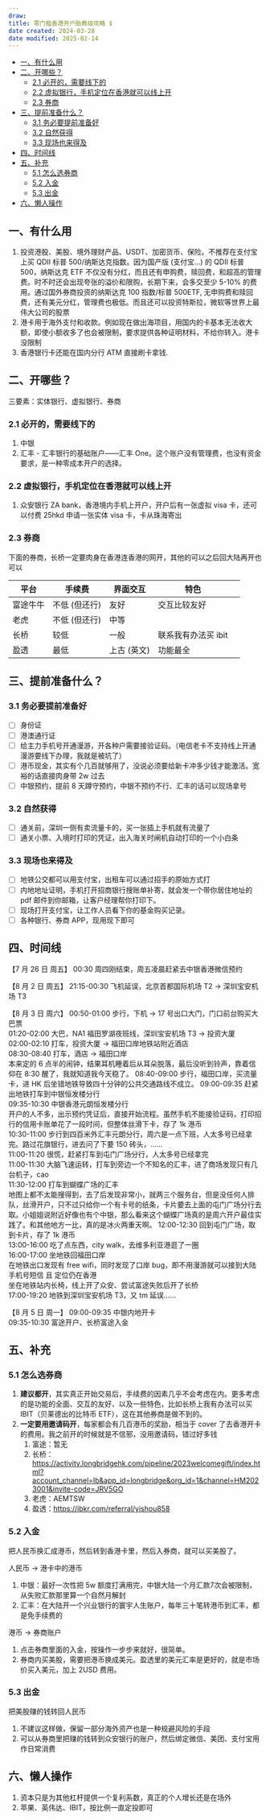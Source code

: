 ```yaml
---
draw: 
title: 零门槛香港开户胎教级攻略 $
date created: 2024-03-28
date modified: 2025-02-14
---
```

- [一、有什么用](#%E4%B8%80%E3%80%81%E6%9C%89%E4%BB%80%E4%B9%88%E7%94%A8)
- [二、开哪些？](#%E4%BA%8C%E3%80%81%E5%BC%80%E5%93%AA%E4%BA%9B%EF%BC%9F)
	- [2.1 必开的，需要线下的](#2.1%20%E5%BF%85%E5%BC%80%E7%9A%84%EF%BC%8C%E9%9C%80%E8%A6%81%E7%BA%BF%E4%B8%8B%E7%9A%84)
	- [2.2 虚拟银行，手机定位在香港就可以线上开](#2.2%20%E8%99%9A%E6%8B%9F%E9%93%B6%E8%A1%8C%EF%BC%8C%E6%89%8B%E6%9C%BA%E5%AE%9A%E4%BD%8D%E5%9C%A8%E9%A6%99%E6%B8%AF%E5%B0%B1%E5%8F%AF%E4%BB%A5%E7%BA%BF%E4%B8%8A%E5%BC%80)
	- [2.3 券商](#2.3%20%E5%88%B8%E5%95%86)
- [三、提前准备什么？](#%E4%B8%89%E3%80%81%E6%8F%90%E5%89%8D%E5%87%86%E5%A4%87%E4%BB%80%E4%B9%88%EF%BC%9F)
	- [3.1 务必要提前准备好](#3.1%20%E5%8A%A1%E5%BF%85%E8%A6%81%E6%8F%90%E5%89%8D%E5%87%86%E5%A4%87%E5%A5%BD)
	- [3.2 自然获得](#3.2%20%E8%87%AA%E7%84%B6%E8%8E%B7%E5%BE%97)
	- [3.3 现场也来得及](#3.3%20%E7%8E%B0%E5%9C%BA%E4%B9%9F%E6%9D%A5%E5%BE%97%E5%8F%8A)
- [四、时间线](#%E5%9B%9B%E3%80%81%E6%97%B6%E9%97%B4%E7%BA%BF)
- [五、补充](#%E4%BA%94%E3%80%81%E8%A1%A5%E5%85%85)
	- [5.1 怎么选券商](#5.1%20%E6%80%8E%E4%B9%88%E9%80%89%E5%88%B8%E5%95%86)
	- [5.2 入金](#5.2%20%E5%85%A5%E9%87%91)
	- [5.3 出金](#5.3%20%E5%87%BA%E9%87%91)
- [六、懒人操作](#%E5%85%AD%E3%80%81%E6%87%92%E4%BA%BA%E6%93%8D%E4%BD%9C)

## 一、有什么用

1. 投资港股、美股、境外理财产品、USDT、加密货币、保险。不推荐在支付宝上买 QDII 标普 500/纳斯达克指数。因为国产版 (支付宝…) 的 QDII 标普 500，纳斯达克 ETF 不仅没有分红，而且还有申购费，赎回费，和超高的管理费。时不时还会出现夸张的溢价和限购，长期下来，会多交至少 5-10% 的费用。通过国外券商投资的纳斯达克 100 指数/标普 500ETF, 无申购费和赎回费，还有美元分红，管理费也极低。而且还可以投资特斯拉，微软等世界上最伟大公司的股票
2. 港卡用于海外支付和收款。例如现在做出海项目，用国内的卡基本无法收大额，即使小额收多了也会被限制，要求提供各种证明材料，不给你转入。港卡没限制  
3. 香港银行卡还能在国内分行 ATM 直接刷卡拿钱.  

## 二、开哪些？

三要素：实体银行、虚拟银行、券商

### 2.1 必开的，需要线下的

1. 中银  
2. 汇丰 - 汇丰银行的基础账户——汇丰 One。这个账户没有管理费，也没有资金要求，是一种零成本开户的选择。

### 2.2 虚拟银行，手机定位在香港就可以线上开

1. 众安银行 ZA bank，香港境内手机上开户，开户后有一张虚拟 visa 卡，还可以付费 25hkd 申请一张实体 visa 卡，卡从珠海寄出

### 2.3 券商

下面的券商，长桥一定要肉身在香港连香港的网开，其他的可以之后回大陆再开也可以

| 平台   | 手续费      | 界面交互    | 特色           |     |
| ---- | -------- | ------- | ------------ | --- |
| 富途牛牛 | 不低 (但还行) | 友好      | 交互比较友好       |     |
| 老虎   | 不低 (但还行) | 中等      |              |     |
| 长桥   | 较低       | 一般      | 联系我有办法买 ibit |     |
| 盈透   | 最低       | 上古 (英文) | 功能最全         |     |

## 三、提前准备什么？

### 3.1 务必要提前准备好

- [ ] 身份证
- [ ] 港澳通行证
- [ ] 给主力手机号开通漫游，开各种户需要接验证码。（电信老卡不支持线上开通漫游要线下办理，我就是被坑了）
- [ ] 港币现金，其实有个几百就够用了，没说必须要给新卡冲多少钱才能激活。宽裕的话直接肉身带 2w 过去
- [ ] 中银预约，提前 8 天蹲守预约，中银不预约不行、汇丰的话可以现场拿号

### 3.2 自然获得

- [ ] 通关前，深圳一侧有卖流量卡的，买一张插上手机就有流量了
- [ ] 通关小票、入境时打印的凭证，出入海关时闸机自动打印的一个小白条

### 3.3 现场也来得及

- [ ] 地铁公交都可以用支付宝，出租车可以通过招手的原始方式打
- [ ] 内地地址证明，手机打开招商银行搜账单补寄，就会发一个带你居住地址的 pdf 邮件到你邮箱，让客户经理帮你打印下。
- [ ] 现场打开支付宝，让工作人员看下你的基金购买记录。
- [ ] 各种银行、券商 APP，现用现下即可

## 四、时间线

【7 月 26 日 周五】
00:30 周四刚结束，周五凌晨赶紧去中银香港微信预约

【8 月 2 日 周五】
21:15-00:30 飞机延误，北京首都国际机场 T2 → 深圳宝安机场 T3

【8 月 3 日 周六】
00:50-01:00 步行，下机 → 17 号出口大门，门口前台购买大巴票  
01:20-02:00 大巴，NA1 福田罗湖夜班线，深圳宝安机场 T3 → 投资大厦  
02:00-02:10 打车，投资大厦 → 福田口岸地铁站附近酒店  
08:30-08:40 打车，酒店 → 福田口岸  
本来定的 6 点半的闹钟，结果耳机睡着后从耳朵脱落，最后没听到铃声，靠着信仰在 8:30 醒了，我就知道我今天稳了。
08:40-09:00 步行，福田口岸，买流量卡，进 HK 后坐错地铁导致四十分钟的公共交通路线不成立。
09:00-09:35 赶紧出地铁打车到中银恒发楼分行  
09:35-10:30 中银香港元朗恒发楼分行  
开户的人不多，出示预约凭证后，直接开始流程。虽然手机不能接验证码，打印招行的信用卡账单花了一段时间，但整体丝滑下卡，存了 1k 港币  
10:30-11:00 步行到四百米外汇丰元朗分行，周六是一点下班，人太多号已经拿完。路过花旗银行，进去问了下要 150 砖头，……  
11:00-11:20 很慌，赶紧打车到屯门广场分行，人太多号已经拿完  
11:00-11:30 大脑飞速运转，打车到旁边一个不知名的汇丰，进了商场发现只有几台机子，cao  
11:30-12:00 打车到蝴蝶广场的汇丰  
地图上都不太能搜得到，去了后发现非常小，就两三个服务台，但是没任何人排队，丝滑开户，只不过只给你一个有卡号的纸条，卡片要去上面的屯门广场分行去取。小姐姐说附近好像也有个中银，那么看来这个蝴蝶广场真的是周六开户最佳实践了。和其他地方一比，真的是冰火两重天啊。
12:00-12:30 回到屯门广场，取到卡片，存了 1k 港币  
13:00-16:00 吃了点东西，city walk，去维多利亚港逛了一圈  
16:00-17:00 坐地铁回福田口岸  
在地铁出口发现有 free wifi，同时发现了口岸 bug，即不用漫游就可以接到大陆手机号短信 且 定位仍在香港  
坐在地铁站内长椅，线上开了众安、尝试富途失败后开了长桥  
17:00-19:20 地铁到深圳宝安机场 T3，又 tm 延误……

【8 月 5 日 周一】
09:00-09:35 中银内地开卡  
09:35-10:30 富途开户、长桥富途入金

## 五、补充

### 5.1 怎么选券商

1. **建议都开**，其实真正开始交易后，手续费的因素几乎不会考虑在内。更多考虑的是功能的全面、交互的友好、以及一些特色，比如长桥上我有办法可以买 IBIT（贝莱德出的比特币 ETF），这在其他券商是做不到的。
2. **一定要用邀请码开**，每家都会有几百港币的奖励，相当于 cover 了去香港开卡的费用。我之前开的时候就是不信邪，没用邀请码，错过好多钱
	1. 富途：暂无
	2. 长桥：https://activity.longbridgehk.com/pipeline/2023welcomegift/index.html?account_channel=lb&app_id=longbridge&org_id=1&channel=HM2023001&invite-code=JRV5GO
	3. 老虎：AEMTSW
	4. 盈透：https://ibkr.com/referral/yishou858
	

### 5.2 入金

把人民币换汇成港币，然后转到香港卡里，然后入券商，就可以买美股了。

人民币 -> 港卡中的港币

1. 中银：最好一次性把 5w 额度打满用完，中银大陆一个月汇款7次会被限制，从失败汇款那里算一个自然月解封
2. 汇丰：在大陆开一个兴业银行的寰宇人生账户，每年三十笔转港币到汇丰，都是免手续费的

港币 -> 券商账户

1. 点击券商里面的入金，按操作一步步来就好，很简单。
2. 券商内买美股，需要把港币换成美元。盈透里的美元汇率是更好的，就是市场价买入美元，加上 2USD 费用。

### 5.3 出金

把美股赚的钱转回人民币

1. 不建议这样做，保留一部分海外资产也是一种规避风险的手段
2. 可以从券商里把赚的钱转到众安银行的账户，然后绑定微信、美团、支付宝用作日常消费

## 六、懒人操作

1. 资本只是为其他杠杆提供一个复利系数，真正的个人增长还是在场外
2. 苹果、英伟达、IBIT，按比例一直定投即可
